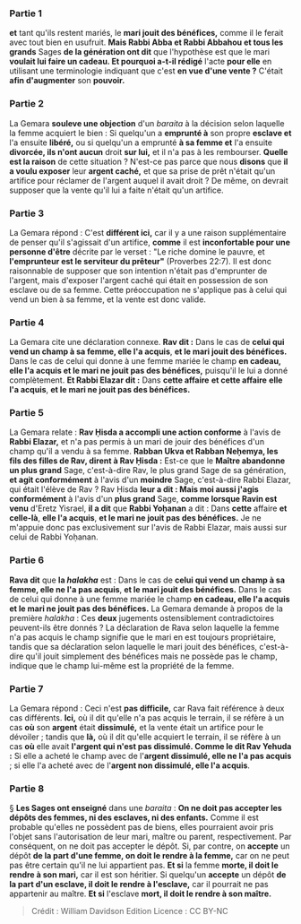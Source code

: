 
### Partie 1
<b>et</b> tant qu'ils restent mariés, le <b>mari jouit des bénéfices,</b> comme il le ferait avec tout bien en usufruit. <b>Mais Rabbi Abba et Rabbi Abbahou et tous les grands</b> Sages <b>de la génération ont dit</b> que l'hypothèse est que le mari <b>voulait lui faire un cadeau. Et pourquoi a-t-il rédigé</b> l'acte <b>pour elle</b> en utilisant une terminologie indiquant que c'est <b>en vue d'une vente ?</b> C'était <b>afin d'augmenter</b> son <b>pouvoir.</b>

### Partie 2
La Gemara <b>souleve une objection</b> d'un <i>baraita</i> à la décision selon laquelle la femme acquiert le bien : Si quelqu'un a <b>emprunté à</b> son propre <b>esclave et</b> l'a ensuite <b>libéré,</b> ou si quelqu'un a emprunté <b>à sa femme et</b> l'a ensuite <b>divorcée, ils n'ont aucun</b> droit <b>sur lui,</b> et il n'a pas à les rembourser. <b>Quelle est la raison</b> de cette situation ? N'est-ce pas parce que</b> nous <b>disons</b> que <b>il a voulu exposer</b> leur <b>argent caché,</b> et que sa prise de prêt n'était qu'un artifice pour réclamer de l'argent auquel il avait droit ? De même, on devrait supposer que la vente qu'il lui a faite n'était qu'un artifice.

### Partie 3
La Gemara répond : C'est <b>différent ici,</b> car il y a une raison supplémentaire de penser qu'il s'agissait d'un artifice, <b>comme</b> il est <b>inconfortable pour une personne d'être</b> décrite par le verset : "Le riche domine le pauvre, et <b>l'emprunteur est le serviteur du prêteur"</b> (Proverbes 22:7). Il est donc raisonnable de supposer que son intention n'était pas d'emprunter de l'argent, mais d'exposer l'argent caché qui était en possession de son esclave ou de sa femme. Cette préoccupation ne s'applique pas à celui qui vend un bien à sa femme, et la vente est donc valide.

### Partie 4
La Gemara cite une déclaration connexe. <b>Rav dit :</b> Dans le cas de <b>celui qui vend un champ à sa femme, elle l'a acquis</b>, <b>et le mari jouit des bénéfices.</b> Dans le cas de celui qui donne à une femme mariée le champ <b>en cadeau, elle l'a acquis et le mari ne jouit pas des bénéfices,</b> puisqu'il le lui a donné complètement. <b>Et Rabbi Elazar dit :</b> Dans <b>cette affaire</b> <b>et cette affaire</b> <b>elle l'a acquis</b>, <b>et le mari ne jouit pas des bénéfices.</b>

### Partie 5
La Gemara relate : <b>Rav Ḥisda a accompli une action conforme</b> à l'avis de <b>Rabbi Elazar,</b> et n'a pas permis à un mari de jouir des bénéfices d'un champ qu'il a vendu à sa femme. <b>Rabban Ukva et Rabban Neḥemya, les fils des filles de Rav, dirent à Rav Ḥisda :</b> Est-ce que le <b>Maître abandonne un plus grand</b> Sage, c'est-à-dire Rav, le plus grand Sage de sa génération, <b>et agit conformément</b> à l'avis d'un <b>moindre</b> Sage, c'est-à-dire Rabbi Elazar, qui était l'élève de Rav ? Rav Ḥisda <b>leur a dit : Mais moi aussi j'agis conformément</b> à l'avis d'un <b>plus grand</b> Sage, <b>comme lorsque Ravin est venu</b> d'Eretz Yisrael, <b>il a dit</b> que <b>Rabbi Yoḥanan</b> a dit : Dans <b>cette</b> affaire <b>et celle-là</b>, <b>elle l'a acquis</b>, <b>et le mari ne jouit pas des bénéfices.</b> Je ne m'appuie donc pas exclusivement sur l'avis de Rabbi Elazar, mais aussi sur celui de Rabbi Yoḥanan.

### Partie 6
<b>Rava dit</b> que <b>la <i>halakha</i></b> est : Dans le cas de <b>celui qui vend un champ à sa femme, elle ne l'a pas acquis</b>, <b>et le mari jouit des bénéfices.</b> Dans le cas de celui qui donne à une femme mariée le champ <b>en cadeau, elle l'a acquis et le mari ne jouit pas des bénéfices.</b> La Gemara demande à propos de la première <i>halakha</i> : Ces <b>deux</b> jugements ostensiblement contradictoires peuvent-ils être donnés ? La déclaration de Rava selon laquelle la femme n'a pas acquis le champ signifie que le mari en est toujours propriétaire, tandis que sa déclaration selon laquelle le mari jouit des bénéfices, c'est-à-dire qu'il jouit simplement des bénéfices mais ne possède pas le champ, indique que le champ lui-même est la propriété de la femme.

### Partie 7
La Gemara répond : Ceci n'est <b>pas difficile,</b> car Rava fait référence à deux cas différents. <b>Ici,</b> où il dit qu'elle n'a pas acquis le terrain, il se réfère à un cas <b>où</b> son <b>argent</b> était <b>dissimulé,</b> et la vente était un artifice pour le dévoiler ; tandis que <b>là,</b> où il dit qu'elle acquiert le terrain, il se réfère à un cas <b>où</b> elle avait <b>l'argent qui n'est pas dissimulé. Comme le dit Rav Yehuda :</b> Si elle a acheté le champ avec de l'<b>argent dissimulé, elle ne l'a pas acquis</b> ; si elle l'a acheté avec de l'<b>argent non dissimulé, elle l'a acquis</b>.

### Partie 8
§ <b>Les Sages ont enseigné</b> dans une <i>baraita</i> : <b>On ne doit pas accepter les dépôts des femmes, ni des esclaves, ni des enfants.</b> Comme il est probable qu'elles ne possèdent pas de biens, elles pourraient avoir pris l'objet sans l'autorisation de leur mari, maître ou parent, respectivement. Par conséquent, on ne doit pas accepter le dépôt. Si, par contre, on <b>accepte</b> un dépôt <b>de la part d'une femme, on doit le rendre à la femme,</b> car on ne peut pas être certain qu'il ne lui appartient pas. <b>Et si</b> la femme <b>morte, il doit le rendre à son mari,</b> car il est son héritier. Si quelqu'un <b>accepte</b> un dépôt <b>de la part d'un esclave, il doit le rendre à l'esclave,</b> car il pourrait ne pas appartenir au maître. <b>Et si</b> l'esclave <b>mort, il doit le rendre à son maître.</b>

>Crédit : William Davidson Edition
>Licence : CC BY-NC